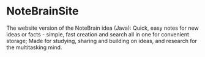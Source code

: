 NoteBrainSite
=============

The website version of the NoteBrain idea (Java): Quick, easy notes for new ideas or facts - simple, fast creation and search all in one for convenient storage; Made for studying, sharing and building on ideas, and research for the multitasking mind.
